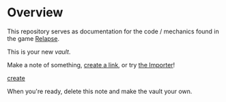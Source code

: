 
# Overview

This repository serves as documentation for the code / mechanics found in the game [Relapse](https://github.com/aidenr2023/Relapse).

This is your new *vault*.

Make a note of something, [create a link](<./create a link.md>), or try [the Importer](https://help.obsidian.md/Plugins/Importer)!

[create](<./create.md>)

When you're ready, delete this note and make the vault your own.

